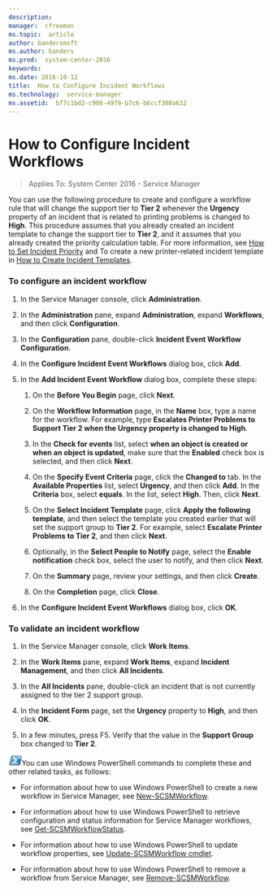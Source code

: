 ```yaml
---
description:  
manager:  cfreeman
ms.topic:  article
author: bandersmsft
ms.author: banders
ms.prod:  system-center-2016
keywords:  
ms.date: 2016-10-12
title:  How to Configure Incident Workflows
ms.technology:  service-manager
ms.assetid:  bf7c1bd2-c986-4979-b7c6-b6ccf300a632
---
```


# How to Configure Incident Workflows

>Applies To: System Center 2016 - Service Manager

You can use the following procedure to create and configure a workflow rule that will change the support tier to **Tier 2** whenever the **Urgency** property of an incident that is related to printing problems is changed to **High**. This procedure assumes that you already created an incident template to change the support tier to **Tier 2**, and it assumes that you already created the priority calculation table. For more information, see [How to Set Incident Priority](admin-how-to-set-incident-priority.md) and To create a new printer-related incident template in [How to Create Incident Templates](admin-how-to-create-incident-templates.md).

### To configure an incident workflow

1.  In the Service Manager console, click **Administration**.

2.  In the **Administration** pane, expand **Administration**, expand **Workflows**, and then click **Configuration**.

3.  In the **Configuration** pane, double-click **Incident Event Workflow Configuration**.

4.  In the **Configure Incident Event Workflows** dialog box, click **Add**.

5.  In the **Add Incident Event Workflow** dialog box, complete these steps:

    1.  On the **Before You Begin** page, click **Next**.

    2.  On the **Workflow Information** page, in the **Name** box, type a name for the workflow. For example, type **Escalates Printer Problems to Support Tier 2 when the Urgency property is changed to High**.

    3.  In the **Check for events** list, select **when an object is created or when an object is updated**, make sure that the **Enabled** check box is selected, and then click **Next**.

    4.  On the **Specify Event Criteria** page, click the **Changed to** tab. In the **Available Properties** list, select **Urgency**, and then click **Add**. In the **Criteria** box, select **equals**. In the list, select **High**. Then, click **Next**.

    5.  On the **Select Incident Template** page, click **Apply the following template**, and then select the template you created earlier that will set the support group to **Tier 2**. For example, select **Escalate Printer Problems to Tier 2**, and then click **Next**.

    6.  Optionally, in the **Select People to Notify** page, select the **Enable notification** check box, select the user to notify, and then click **Next**.

    7.  On the **Summary** page, review your settings, and then click **Create**.

    8.  On the **Completion** page, click **Close**.

6.  In the **Configure Incident Event Workflows** dialog box, click **OK**.

### To validate an incident workflow

1.  In the Service Manager console, click **Work Items**.

2.  In the **Work Items** pane, expand **Work Items**, expand **Incident Management**, and then click **All Incidents**.

3.  In the **All Incidents** pane, double-click an incident that is not currently assigned to the tier 2 support group.

4.  In the **Incident Form** page, set the **Urgency** property to **High**, and then click **OK**.

5.  In a few minutes, press F5. Verify that the value in the **Support Group** box changed to **Tier 2**.

![PowerShell symbol](../media/pssymbol.png)You can use Windows PowerShell commands to complete these and other related tasks, as follows:

-   For information about how to use Windows PowerShell to create a new workflow in Service Manager, see [New-SCSMWorkflow](http://go.microsoft.com/fwlink/p/?LinkID=225361).

-   For information about how to use Windows PowerShell to retrieve configuration and status information for  Service Manager workflows, see [Get-SCSMWorkflowStatus](http://go.microsoft.com/fwlink/p/?LinkID=225347).

-   For information about how to use Windows PowerShell to update workflow properties, see [Update-SCSMWorkflow cmdlet](http://go.microsoft.com/fwlink/p/?LinkID=225392).

-   For information about how to use Windows PowerShell to remove a workflow from Service Manager, see [Remove-SCSMWorkflow](http://go.microsoft.com/fwlink/p/?LinkID=225372).
